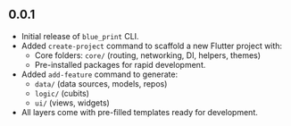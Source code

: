 ## 0.0.1

- Initial release of `blue_print` CLI.
- Added `create-project` command to scaffold a new Flutter project with:
  - Core folders: `core/` (routing, networking, DI, helpers, themes)
  - Pre-installed packages for rapid development.
- Added `add-feature` command to generate:
  - `data/` (data sources, models, repos)
  - `logic/` (cubits)
  - `ui/` (views, widgets)
- All layers come with pre-filled templates ready for development.
